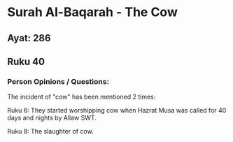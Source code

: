 # Surah Al-Baqarah - The Cow
## Ayat: 286
## Ruku 40



### Person Opinions / Questions:



The incident of "cow" has been mentioned 2 times:

Ruku 6: They started worshipping cow when Hazrat Musa was called for 40 days and nights by Allaw SWT.

Ruku 8: The slaughter of cow.